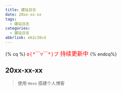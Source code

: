 ```yaml
---
title: 建站日志
date: 20xx-xx-xx
tags:
  - 建站日志
categories:
  - 建站日志
abbrlink: e62c38c4
---
```

{% cq %}
<font color="red" size="4px">`o(*￣▽￣*)ブ` 持续更新中 </font><i class="fas fa-sync fa-spin"></i>
{% endcq%}

## 20xx-xx-xx

> 使用 `Hexo` 搭建个人博客